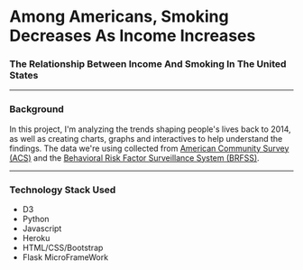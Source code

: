 # Among Americans, Smoking Decreases As Income Increases
### The Relationship Between Income And Smoking In The United States

---
### Background
In this project, I'm analyzing the trends shaping people's lives back to 2014, as well as creating charts, graphs and interactives to help understand the findings. The data we're using collected from [American Community Survey (ACS)](https://factfinder.census.gov/faces/nav/jsf/pages/searchresults.xhtml) and the [Behavioral Risk Factor Surveillance System (BRFSS)](https://chronicdata.cdc.gov/Behavioral-Risk-Factors/BRFSS-2014-Overall/5ra3-ixqq).

---
### Technology Stack Used
+ D3
+ Python
+ Javascript
+ Heroku
+ HTML/CSS/Bootstrap
+ Flask MicroFrameWork

